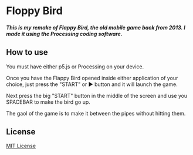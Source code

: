 # Floppy Bird

##### This is my remake of Flappy Bird, the old mobile game back from 2013. I made it using the Processing coding software.

## How to use

You must have either p5.js or Processing on your device.

Once you have the Flappy Bird opened inside either application of your choice, just press the "START" or ▶️ button and it will launch the game.

Next press the big "START" button in the middle of the screen and use you SPACEBAR to make the bird go up.

The gaol of the game is to make it between the pipes without hitting them.

## License

[MIT License](https://choosealicense.com/licenses/mit/)

